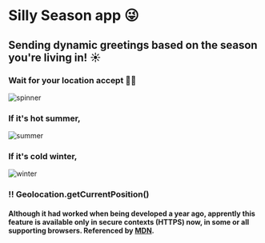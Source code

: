 # Silly Season app 😜

## Sending dynamic greetings based on the season you're living in! ☀️

### Wait for your location accept 🙏🏻 
![spinner](https://user-images.githubusercontent.com/65207835/108515809-d70fc680-7308-11eb-8a42-222fee138f70.png)

### If it's hot summer, 
![summer](https://user-images.githubusercontent.com/65207835/108515815-d9722080-7308-11eb-894f-e2c97af27b04.png)

### If it's cold winter,
![winter](https://user-images.githubusercontent.com/65207835/108515833-e131c500-7308-11eb-8ed1-2a9ab3f664b6.png)

### ‼️ Geolocation.getCurrentPosition()
#### Although it had worked when being developed a year ago, apprently this feature is available only in secure contexts (HTTPS) now, in some or all supporting browsers. Referenced by <a href="https://developer.mozilla.org/en-US/docs/Web/API/Geolocation/getCurrentPosition">MDN</a>.
